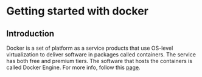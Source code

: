 # Getting started with docker

## Introduction
Docker is a set of platform as a service products that use OS-level virtualization to deliver software in packages called containers. The service has both free and premium tiers. The software that hosts the containers is called Docker Engine. For more info, follow this [page](https://en.wikipedia.org/wiki/Docker_(software)).
